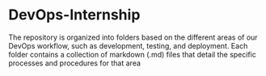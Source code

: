 # DevOps-Internship
The repository is organized into folders based on the different areas of our DevOps workflow, such as development, testing, and deployment. Each folder contains a collection of markdown (.md) files that detail the specific processes and procedures for that area
